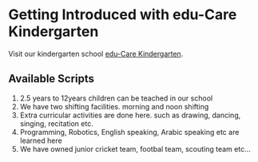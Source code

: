 # Getting Introduced with edu-Care Kindergarten

Visit our kindergarten school [edu-Care Kindergarten](https://github.com/ProgrammingHeroWC4/review-website-Hafsa-Begum).

## Available Scripts

1. 2.5 years to 12years children can be teached in our school
2. We have two shifting facilities. morning and noon shifting
3. Extra curricular activities are done here. such as drawing, dancing, singing, recitation etc.
4. Programming, Robotics, English speaking, Arabic speaking etc are learned here
5. We have owned junior cricket team, footbal team, scouting team etc...







